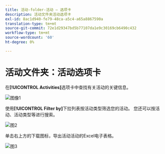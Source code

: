 ```yaml
---
title: 活动-folder-活动 — 选项卡
description: 活动文件夹活动选项卡
exl-id: 8ac1d940-fe79-48ca-a5c4-a65a8867590a
translation-type: tm+mt
source-git-commit: 72e1d29347bd5b77107da1e9c30169cb6490c432
workflow-type: tm+mt
source-wordcount: '60'
ht-degree: 0%

---
```


# 活动文件夹：活动选项卡

在&#x200B;**[!UICONTROL Activities]**&#x200B;选项卡中查找有关活动的关键信息。

![图像1](/help/sky/assets/campaign-folders/campaign-folder-activities-tab/campaign-folder-activities-tab-1.png)

使用&#x200B;**[!UICONTROL Filter by]**&#x200B;下拉列表按活动类型筛选您的活动。 您还可以按活动、活动类型等进行搜索。

![图2](/help/sky/assets/campaign-folders/campaign-folder-activities-tab/campaign-folder-activities-tab-2.png)

单击右上方的下载图标，导出活动活动的Excel电子表格。

![图3](/help/sky/assets/campaign-folders/campaign-folder-activities-tab/campaign-folder-activities-tab-3.png)
